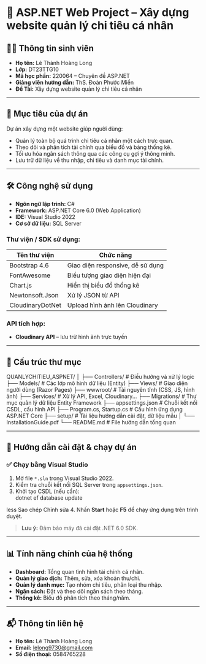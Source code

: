 # 💸 ASP.NET Web Project – Xây dựng website quản lý chi tiêu cá nhân

## 👨‍🎓 Thông tin sinh viên

- **Họ tên:** Lê Thành Hoàng Long  
- **Lớp:** DT23TTG10  
- **Mã học phần:** 220064 – Chuyên đề ASP.NET  
- **Giảng viên hướng dẫn:** ThS. Đoàn Phước Miền  
- **Đề Tài:** Xây dựng website quản lý chi tiêu cá nhân
---

## 🎯 Mục tiêu của dự án

Dự án xây dựng một website giúp người dùng:

- Quản lý toàn bộ quá trình chi tiêu cá nhân một cách trực quan.
- Theo dõi và phân tích tài chính qua biểu đồ và bảng thống kê.
- Tối ưu hóa ngân sách thông qua các công cụ gợi ý thông minh.
- Lưu trữ dữ liệu về thu nhập, chi tiêu và danh mục tài chính.

---

## 🛠️ Công nghệ sử dụng

- **Ngôn ngữ lập trình:** C#  
- **Framework:** ASP.NET Core 6.0 (Web Application)  
- **IDE:** Visual Studio 2022  
- **Cơ sở dữ liệu:** SQL Server

### Thư viện / SDK sử dụng:

| Tên thư viện                | Chức năng                                         |
|----------------------------|----------------------------------------------------|
| Bootstrap 4.6              | Giao diện responsive, dễ sử dụng                   |
| FontAwesome                | Biểu tượng giao diện hiện đại                      |
| Chart.js                   | Hiển thị biểu đồ thống kê                          |
| Newtonsoft.Json            | Xử lý JSON từ API                                  |
| CloudinaryDotNet           | Upload hình ảnh lên Cloudinary                     |


### API tích hợp:

- **Cloudinary API** – lưu trữ hình ảnh trực tuyến

---

## 📁 Cấu trúc thư mục

QUANLYCHITIEU_ASPNET/
│
├── Controllers/ # Điều hướng và xử lý logic
├── Models/ # Các lớp mô hình dữ liệu (Entity)
├── Views/ # Giao diện người dùng (Razor Pages)
├── wwwroot/ # Tài nguyên tĩnh (CSS, JS, hình ảnh)
├── Services/ # Xử lý API, Excel, Cloudinary...
├── Migrations/ # Thư mục quản lý dữ liệu Entity Framework
├── appsettings.json # Chuỗi kết nối CSDL, cấu hình API
├── Program.cs, Startup.cs # Cấu hình ứng dụng ASP.NET Core
├── setup/ # Tài liệu hướng dẫn cài đặt, dữ liệu mẫu
│ └── InstallationGuide.pdf
└── README.md # File hướng dẫn tổng quan



---

## 🚀 Hướng dẫn cài đặt & chạy dự án

### ✅ Chạy bằng Visual Studio

1. Mở file `*.sln` trong Visual Studio 2022.
2. Kiểm tra chuỗi kết nối SQL Server trong `appsettings.json`.
3. Khởi tạo CSDL (nếu cần):  
dotnet ef database update

less
Sao chép
Chỉnh sửa
4. Nhấn **Start** hoặc **F5** để chạy ứng dụng trên trình duyệt.

> **Lưu ý:** Đảm bảo máy đã cài đặt .NET 6.0 SDK.

---

## 📊 Tính năng chính của hệ thống

- **Dashboard:** Tổng quan tình hình tài chính cá nhân.
- **Quản lý giao dịch:** Thêm, sửa, xóa khoản thu/chi.
- **Quản lý danh mục:** Tạo nhóm chi tiêu, phân loại thu nhập.
- **Ngân sách:** Đặt và theo dõi ngân sách theo tháng.
- **Thống kê:** Biểu đồ phân tích theo tháng/năm.

---

## 📬 Thông tin liên hệ

- **Họ tên:** Lê Thành Hoàng Long  
- **Email:** lelong9730@gmail.com  
- **Số điện thoại:** 0584765228
